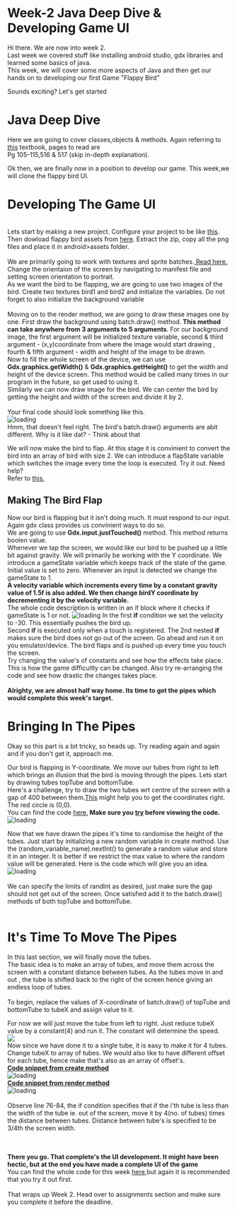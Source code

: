 <h1>Week-2 Java Deep Dive & Developing Game UI </h1>

Hi there. We are now into week 2.<br>
Last week we covered stuff like installing android studio, gdx libraries and learned some basics of java.<br>
This week, we will cover some more aspects of Java and then get our hands on to developing our first Game "Flappy Bird"<br>

Sounds exciting? Let's get started

<h1> Java Deep Dive</h1>
Here we are going to cover classes,objects & methods.
Again referring to <a href="http://iiti.ac.in/people/~tanimad/JavaTheCompleteReference.pdf">this</a> textbook, pages to read are<br>
Pg 105-115,516 & 517 (skip in-depth explanation).<br>
  
Ok then, we are finally now in a position to develop our game. This week,we will clone the flappy bird UI.<br>

<h1> Developing The Game UI</h1>
<br>
Lets start by making a new project. Configure your project to be like <a href="https://raw.githubusercontent.com/thecoderpb/Android-Game-Development-With-LibGDX/master/blobs/libgdx.png">this</a>.<br>
Then dowload flappy bird assets from <a href="">here</a>. Extract the zip, copy all the png files and place it in android>assets folder.<br><br>
We are primarily going to work with textures and sprite batches.<a href="https://github.com/libgdx/libgdx/wiki/Textures,-textureregion-and-spritebatch"> Read here.</a><br>
Change the orientaion of the screen by navigating to manifest file and setting screen orientation to portrait.<br>
As we want the bird to be flapping, we are going to use two images of the bird. Create two textures bird1 and bird2 and initialize the variables. Do not forget to also initialize the background variable<br><br>
Moving on to the render method, we are going to draw these images one by one. First draw the background using batch.draw() method.<strong> This method can take anywhere from 3 arguments to 5 arguments</strong>. For our background image, the first argument will be initialized texture variable, second & third argument - (x,y)coordinate from where the image would start drawing , fourth & fifth argument - width and height of the image to be drawn.<br>
Now to fill the whole screen of the device, we can use <b>Gdx.graphics.getWidth()</b> & <b>Gdx.graphics.getHeight()</b> to get the width and height of the device screen. This method would be called many times in our program in the future, so get used to using it.<br>
Similarly we can now draw image for the bird. We can center the bird by getting the height and width of the screen and divide it by 2.<br>
<br>Your final code should look something like this.<br>
<img src="https://raw.githubusercontent.com/thecoderpb/Android-Game-Development-With-LibGDX/master/blobs/code-pt1.png" alt="loading"><br>
Hmm, that doesn't feel right. The bird's batch.draw() arguments are abit different. Why is it like dat? - Think about that
 
 We will now make the bird to flap. At this stage it is convinient to convert the bird into an array of bird with size 2. We can introduce a flapState variable which switches the image every time the loop is executed. Try it out. Need help?<br> Refer to <a href="https://raw.githubusercontent.com/thecoderpb/Android-Game-Development-With-LibGDX/master/blobs/code-pt2.png">this.</a>
 
 <h2> Making The Bird Flap </h2>
 Now our bird is flapping but it isn't doing much. It must respond to our input. Again gdx class provides us convinient ways to do so.<br> We are going to use <b>Gdx.input.justTouched()</b> method. This method returns boolen value.<br>
 Whenever we tap the screen, we would like our bird to be pushed up a little bit against gravity. We will primarily be working with the Y coordinate. We introduce a gameState variable which keeps track of the state of the game. Initial value is set to zero. Whenever an input is detected we change the gameState to 1.<br><strong> A velocity variable which increments every time by a constant gravity value of 1.5f is also added. We then change birdY coordinate by decrementing it by the velocity variable.<br></strong>
 The whole code description is written in an if block where it checks if gameState is 1 or not.
  <img src="https://raw.githubusercontent.com/thecoderpb/Android-Game-Development-With-LibGDX/master/blobs/birdFlap.png" alt="loading">
  In the first <b>if</b> condition we set the velocity to -30. This essentially pushes the bird up.<br>
  Second <b>if</b> is executed only when a touch is registered. The 2nd nested <b>if</b> makes sure the bird does not go out of the screen.
  Go ahead and run it on you emulator/device. The bird flaps and is pushed up every time you touch the screen.<br>
  Try changing the value's of constants and see how the effects take place. This is how the game difficultly can be changed.
  Also try re-arranging the code and see how drastic the changes takes place.
  <br><br>
  <strong> Alrighty, we are almost half way home. Its time to get the pipes which would complete this week's target.</strong>
  
  <h1> Bringing In The Pipes </h1>
  
 Okay so this part is a bit tricky, so heads up. Try reading again and again and if you don't get it, approach me.<br>

Our bird is flapping in Y-coordinate. We move our tubes from right to left which brings an illusion that the  bird is moving through the
pipes. Lets start by drawing tubes topTube and bottomTube.<br>
Here's a challenge, try to draw the two tubes wrt centre of the screen with a gap of 400 between them.<a href="https://drive.google.com/open?id=18bKTlIrWRBb2I2hy-OXR1kfM5rfJWaji">This</a> might help you
to get the coordinates right. The red circle is (0,0). <br>You can find the code <a href="https://drive.google.com/open?id=1-W0xH_ss8CsWav60dcJ2-FBg9xH7_6N6">here.</a><b> Make sure you <u>try</u> before viewing the code.</b><br>
<img src="https://raw.githubusercontent.com/thecoderpb/Android-Game-Development-With-LibGDX/master/blobs/tubes.png" alt="loading"  align="centre"><br>

Now that we have drawn the pipes it's time to randomise the height of the tubes.
Just start by initializing a new random variable in create method. Use the (random_variable_name).nextInt() to generate a random value and store it in an integer. It is better if we restrict the max value to where the random value will be generated. Here is the code which will give you an idea.<br>
<img src="https://raw.githubusercontent.com/thecoderpb/Android-Game-Development-With-LibGDX/master/blobs/randomValGenerator.png" alt="loading"> <br><br>
We can specify the limits of randInt as desired, just make sure the gap should not get out of the screen. Once satisfied add it to the batch.draw() methods of both topTube and bottomTube. 
<br><br>

<h1> It's Time To Move The Pipes </h1>

In this last section, we will finally move the tubes.<br>
The basic idea is to make an array of tubes, and move them across the screen with a constant distance between tubes. As the tubes move
in and out , the tube is shifted back to the right of the screen hence giving an endless loop of tubes.
<br><br>
To begin, replace the values of X-coordinate of batch.draw() of topTube and bottomTube to tubeX and assign value to it.<br>

For now we will just move the tube from left to right. Just reduce tubeX value by a constant(4) and run it. The constant will determine the speed.<br>
![](https://raw.githubusercontent.com/thecoderpb/Android-Game-Development-With-LibGDX/master/blobs/flappybird.gif)<br>
Now since we have done it to a single tube, it is easy to make it for 4 tubes. Change tubeX to array of tubes. We would also like to have
different offset for each tube, hence make that's also as an array of offset's.<br>
<u><b>Code snippet from create method</b></u><br>
<img src="https://raw.githubusercontent.com/thecoderpb/Android-Game-Development-With-LibGDX/master/blobs/tubeMotion.png"  alt="loading">
<br><u><b> Code snippet from render method</b></u><br>
<img src="https://raw.githubusercontent.com/thecoderpb/Android-Game-Development-With-LibGDX/master/blobs/tubeMotions.png" alt="loading">
<br><br>
Observe line 76-84, the if condition specifies that if the i'th tube is less than the width of the tube ie. out of the screen, move it by 
4(no. of tubes) times the distance between tubes. Distance between tube's is specified to be 3/4th the screen width.

<br><br>
<strong> There you go. That complete's the UI development. It might have been hectic, but at the end you have made a complete UI of the game</strong><br>
You can find the whole code for this week <a href="">here</a>,but again it is recommended that you try it out first.<br><br>
That wraps up Week 2.
Head over to assignments section and make sure you complete it before the deadline.


  
  
  
